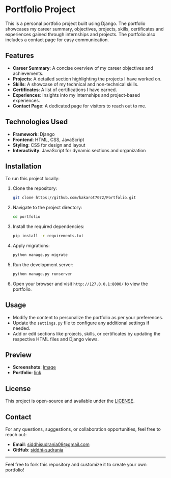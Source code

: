 # Portfolio Project

This is a personal portfolio project built using Django. The portfolio showcases my career summary, objectives, projects, skills, certificates and experiences gained through internships and projects. The portfolio also includes a contact page for easy communication.

## Features
- **Career Summary**: A concise overview of my career objectives and achievements.
- **Projects**: A detailed section highlighting the projects I have worked on.
- **Skills**: A showcase of my technical and non-technical skills.
- **Certificates**: A list of certifications I have earned.
- **Experiences**: Insights into my internships and project-based experiences.
- **Contact Page**: A dedicated page for visitors to reach out to me.

## Technologies Used
- **Framework**: Django
- **Frontend**: HTML, CSS, JavaScript
- **Styling**: CSS for design and layout
- **Interactivity**: JavaScript for dynamic sections and organization

## Installation
To run this project locally:

1. Clone the repository:
   ```bash
   git clone https://github.com/kakarot7072/Portfolio.git
   ```
2. Navigate to the project directory:
   ```bash
   cd portfolio
   ```
3. Install the required dependencies:
   ```bash
   pip install -r requirements.txt
   ```
4. Apply migrations:
   ```bash
   python manage.py migrate
   ```
5. Run the development server:
   ```bash
   python manage.py runserver
   ```
6. Open your browser and visit `http://127.0.0.1:8000/` to view the portfolio.

## Usage
- Modify the content to personalize the portfolio as per your preferences.
- Update the `settings.py` file to configure any additional settings if needed.
- Add or edit sections like projects, skills, or certificates by updating the respective HTML files and Django views.

## Preview
- **Screenshots**: [Image](https://github.com/siddhi-sudrania/Portfolio/blob/main/static/images/port.png)
- **Portfolio**: [link](https://portfolio-lilac-nine-71.vercel.app)

## License
This project is open-source and available under the [LICENSE](LICENSE).

## Contact
For any questions, suggestions, or collaboration opportunities, feel free to reach out:

- **Email**: [siddhisudrania09@gmail.com](mailto:siddhisudrania09@gmail.com)
- **GitHub**: [siddhi-sudrania](https://github.com/siddhi-sudrania)

---

Feel free to fork this repository and customize it to create your own portfolio!

